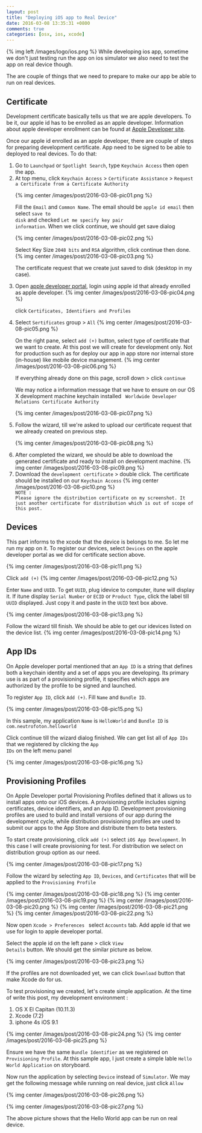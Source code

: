 ```yaml
---
layout: post
title: "Deploying iOS app to Real Device"
date: 2016-03-08 13:35:31 +0800
comments: true
categories: [osx, ios, xcode]
---
```


{% img left /images/logo/ios.png %}
While developing ios app, sometime we don't just testing run the app on ios simulator we also need to test the app on real device though.
<p/>
The are couple of things that we need to prepare to make our app be able to run on real devices.


<h2>Certificate</h2>
Development certificate basically tells us that we are apple developers. To be it, our apple id has to be enrolled as an apple developer. Information about apple developer enrollment can be found at <a href="https://developer.apple.com/programs/enroll/">Apple Developer site</a>.

Once our apple id enrolled as an apple developer, there are couple of steps for preparing development certificate. App need to be signed to be able to deployed to real devices. To do that:

<ol type="1">

<li>Go to <code>Launchpad</code> or <code>Spotlight Search</code>, type <code>Keychain Access</code> then open the app.
</li>

<li>At top menu, click <code>Keychain Access</code> > <code>Certificate Assistance</code> > <code>Request a Certificate from a Certificate Authority</code>

{% img center /images/post/2016-03-08-pic01.png %}

Fill the <code>Email</code> and <code>Common Name</code>. The email should be <code>apple id email</code> then select <code>save to disk</code> and checked <code>Let me specify key pair information</code>. When we click continue, we should get save dialog

{% img center /images/post/2016-03-08-pic02.png %}

Select Key Size <code>2048 bits</code> and <code>RSA</code> algorithm, click continue then done.
{% img center /images/post/2016-03-08-pic03.png %}

The certificate request that we create just saved to disk (desktop in my case).

</li>

<li>
Open <a href="https://developer.apple.com/membercenter/index.action">apple developer portal</a>, login using apple id that already enrolled as apple developer.
{% img center /images/post/2016-03-08-pic04.png %}

click <code>Certificates, Identifiers and Profiles</code>

</li>
<li>
Select <code>Sertificates</code> group > <code>All</code>
{% img center /images/post/2016-03-08-pic05.png %}

On the right pane, select <code>add (+)</code> button, select type of certificate that we want to create. At this post we will create for development only. Not for production such as for deploy our app in app store nor internal store (in-house) like mobile device management.
{% img center /images/post/2016-03-08-pic06.png %}

If everything already done on this page, scroll down > click <code>continue</code>

We may notice a information message that we have to ensure on our OS X development machine keychain installed <code>
Worldwide Developer Relations Certificate Authority</code>

{% img center /images/post/2016-03-08-pic07.png %}

</li>
<li>
Follow the wizard, till we're asked to upload our certificate request that we already created on previous step.

{% img center /images/post/2016-03-08-pic08.png %}

</li>
<li>
After completed the wizard, we should be able to download the generated certificate and ready to install on development machine.
{% img center /images/post/2016-03-08-pic09.png %}

</li>
<li>
Download the <code>development certificate</code> > double click. The certificate should be installed on our <code>Keychain Access</code>
{% img center /images/post/2016-03-08-pic10.png %}

<code>
NOTE :
Please ignore the distribution certificate on my screenshot. It just another certificate for distribution which is out of scope of this post.
</code>
</li>
</ol>


<h2>Devices</h2>
This part informs to the xcode that the device is belongs to me. So let me run my app on it. To register our devices, select <code>Devices</code> on the apple developer portal as we did for certificate section above.

{% img center /images/post/2016-03-08-pic11.png %}

Click <code>add (+)</code>
{% img center /images/post/2016-03-08-pic12.png %}

Enter <code>Name</code> and <code>UUID</code>. To get <code>UUID</code>, plug idevice to computer, itune will display it. If itune display <code>Serial Number</code> or <code>ECID</code> or <code>Product Type</code>,  click the label till <code>UUID</code> displayed. Just copy it and paste in the <code>UUID</code> text box above.

{% img center /images/post/2016-03-08-pic13.png %}

Follow the wizard till finish. We should be able to get our idevices listed on the device list.
{% img center /images/post/2016-03-08-pic14.png %}


<h2>App IDs</h2>
On Apple developer portal mentioned that an <code>App ID</code> is a string that defines both a keychain identity and a set of apps you are developing. Its primary use is as part of a provisioning profile, it specifies which apps are authorized by the profile to be signed and launched.

To register <code>App ID</code>, click <code>Add (+)</code>. Fill <code>Name</code> and <code>Bundle ID</code>.

{% img center /images/post/2016-03-08-pic15.png %}

In this sample, my application <code>Name</code> is <code>HelloWorld</code> and <code>Bundle ID</code> is <code>com.neutrofoton.helloworld</code>

Click continue till the wizard dialog finished.
We can get list all of <code>App IDs</code> that we registered by clicking  the <code>App IDs</code> on the left menu panel

{% img center /images/post/2016-03-08-pic16.png %}

<h2>Provisioning Profiles</h2>
On Apple Developer portal Provisioning Profiles defined that it allows us to install apps onto our iOS devices. A provisioning profile includes signing certificates, device identifiers, and an App ID. Development provisioning profiles are used to build and install versions of our app during the development cycle, while distribution provisioning profiles are used to submit our apps to the App Store and distribute them to beta testers.

To start create provisioning, click <code>add (+)</code> select <code>iOS App Development</code>. In this case I will create provisioning for test. For distribution we select on distribution group option as our need.

{% img center /images/post/2016-03-08-pic17.png %}

Follow the wizard by selecting <code>App ID</code>, <code>Devices</code>, and <code>Certificates</code> that will be applied to the <code>Provisioning Profile</code>

{% img center /images/post/2016-03-08-pic18.png %}
{% img center /images/post/2016-03-08-pic19.png %}
{% img center /images/post/2016-03-08-pic20.png %}
{% img center /images/post/2016-03-08-pic21.png %}
{% img center /images/post/2016-03-08-pic22.png %}

Now open <code>Xcode > Preferences </code> select <code>Accounts</code> tab. Add apple id that we use for login to apple developer portal.

Select the apple id on the left pane > click <code>View Details</code> button.
We should get the similar picture as below.

{% img center /images/post/2016-03-08-pic23.png %}

If the profiles are not downloaded yet, we can click <code>Download</code> button that make Xcode do for us.


To test provisioning we created, let's create simple application. At the time of write this post, my development environment :
<ol type="1">
<li> OS X El Capitan (10.11.3)</li>
<li>Xcode (7.2)</li>
<li>iphone 4s iOS 9.1</li>
</ol>

{% img center /images/post/2016-03-08-pic24.png %}
{% img center /images/post/2016-03-08-pic25.png %}

Ensure we have the same <code>Bundle Identifier</code> as we registered on <code>Provisioning Profile</code>. At this sample app, I just create a simple lable <code>Hello World Application</code> on storyboard.

Now run the application by selecting <code>Device</code> instead of <code>Simulator</code>. We may get the following message while running on real device, just click <code>Allow</code>

{% img center /images/post/2016-03-08-pic26.png %}

{% img center /images/post/2016-03-08-pic27.png %}

The above picture shows that the Hello World app can be run on real device.
